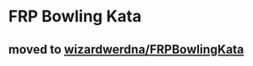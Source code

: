 # FRP Bowling Kata

## moved to [wizardwerdna/FRPBowlingKata](http://github.com/wizardwerdna/FRPBowlingKata)

